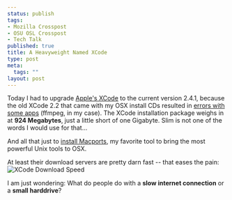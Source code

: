 ```yaml
--- 
status: publish
tags: 
- Mozilla Crosspost
- OSU OSL Crosspost
- Tech Talk
published: true
title: A Heavyweight Named XCode
type: post
meta: 
  tags: ""
layout: post
---
```

Today I had to upgrade <a href="http://developer.apple.com/tools/xcode/">Apple's XCode</a> to the current version 2.4.1, because the old XCode 2.2 that came with my OSX install CDs resulted in <a href="http://www.nabble.com/ffmpeg---unable-to-install-t4551510.html">errors with some apps</a> (ffmpeg, in my case). The XCode installation package weighs in at <strong>924 Megabytes</strong>, just a little short of one Gigabyte. Slim is not one of the words I would use for that...

And all that just to <a href="http://trac.macosforge.org/projects/macports/wiki/InstallingMacPorts">install Macports</a>, my favorite tool to bring the most powerful Unix tools to OSX. 

At least their download servers are pretty darn fast -- that eases the pain:
<img src='http://fredericiana.com/wp-content/uploads/2007/10/xcode-download-speed.jpg' alt='XCode Download Speed' />

I am just wondering: What do people do with a <strong>slow internet connection</strong> or a <strong>small harddrive</strong>?
